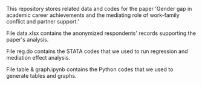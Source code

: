 This repository stores related data and codes for the paper 'Gender gap in academic career achievements and the mediating role of work-family conflict and partner support.'

File data.xlsx contains the anonymized respondents' records supporting the paper's analysis.

File reg.do contains the STATA codes that we used to run regression and mediation effect analysis.

File table & graph.ipynb contains the Python codes that we used to generate tables and graphs.

